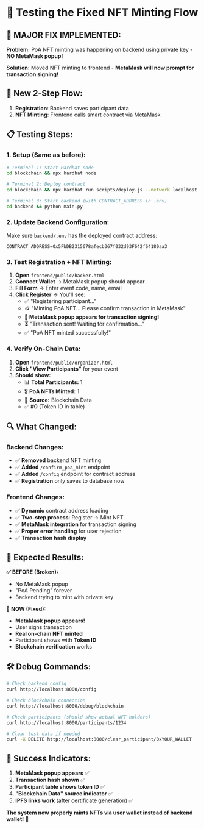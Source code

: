 # 🧪 Testing the Fixed NFT Minting Flow

## 🔧 **MAJOR FIX IMPLEMENTED:**

**Problem:** PoA NFT minting was happening on backend using private key - **NO MetaMask popup!**

**Solution:** Moved NFT minting to frontend - **MetaMask will now prompt for transaction signing!**

## 🚀 **New 2-Step Flow:**

1. **Registration**: Backend saves participant data
2. **NFT Minting**: Frontend calls smart contract via MetaMask

## 📋 **Testing Steps:**

### **1. Setup (Same as before):**
```bash
# Terminal 1: Start Hardhat node
cd blockchain && npx hardhat node

# Terminal 2: Deploy contract
cd blockchain && npx hardhat run scripts/deploy.js --network localhost

# Terminal 3: Start backend (with CONTRACT_ADDRESS in .env)
cd backend && python main.py
```

### **2. Update Backend Configuration:**
Make sure `backend/.env` has the deployed contract address:
```env
CONTRACT_ADDRESS=0x5FbDB2315678afecb367f032d93F642f64180aa3
```

### **3. Test Registration + NFT Minting:**

1. **Open** `frontend/public/hacker.html`
2. **Connect Wallet** → MetaMask popup should appear
3. **Fill Form** → Enter event code, name, email
4. **Click Register** → You'll see:
   - ✅ "Registering participant..." 
   - 🪙 "Minting PoA NFT... Please confirm transaction in MetaMask"
   - **🎯 MetaMask popup appears for transaction signing!**
   - ⏳ "Transaction sent! Waiting for confirmation..."
   - ✅ "PoA NFT minted successfully!"

### **4. Verify On-Chain Data:**
1. **Open** `frontend/public/organizer.html`
2. **Click "View Participants"** for your event
3. **Should show:**
   - 📊 **Total Participants:** 1
   - 🎖️ **PoA NFTs Minted:** 1
   - 📡 **Source:** Blockchain Data
   - ✅ **#0** (Token ID in table)

## 🔍 **What Changed:**

### **Backend Changes:**
- ✅ **Removed** backend NFT minting
- ✅ **Added** `/confirm_poa_mint` endpoint
- ✅ **Added** `/config` endpoint for contract address
- ✅ **Registration** only saves to database now

### **Frontend Changes:**
- ✅ **Dynamic** contract address loading
- ✅ **Two-step process**: Register → Mint NFT
- ✅ **MetaMask integration** for transaction signing
- ✅ **Proper error handling** for user rejection
- ✅ **Transaction hash display**

## 🎯 **Expected Results:**

**✅ BEFORE (Broken):**
- No MetaMask popup
- "PoA Pending" forever
- Backend trying to mint with private key

**🚀 NOW (Fixed):**
- **MetaMask popup appears!**
- User signs transaction
- **Real on-chain NFT minted**
- Participant shows with **Token ID**
- **Blockchain verification** works

## 🛠️ **Debug Commands:**

```bash
# Check backend config
curl http://localhost:8000/config

# Check blockchain connection
curl http://localhost:8000/debug/blockchain

# Check participants (should show actual NFT holders)
curl http://localhost:8000/participants/1234

# Clear test data if needed
curl -X DELETE http://localhost:8000/clear_participant/0xYOUR_WALLET
```

## 🎉 **Success Indicators:**

1. **MetaMask popup appears** ✅
2. **Transaction hash shown** ✅
3. **Participant table shows token ID** ✅
4. **"Blockchain Data" source indicator** ✅
5. **IPFS links work** (after certificate generation) ✅

**The system now properly mints NFTs via user wallet instead of backend wallet!** 🎊